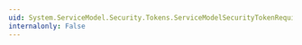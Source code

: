 ```yaml
---
uid: System.ServiceModel.Security.Tokens.ServiceModelSecurityTokenRequirement.#ctor
internalonly: False
---
```

